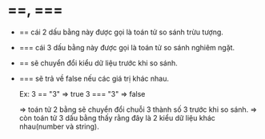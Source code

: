 # ==, ===

- == cái 2 dấu bằng này được gọi là toán tử so sánh trừu tượng.
- === cái 3 dấu bằng này được gọi là toán tử so sánh nghiêm ngặt.

- == sẽ chuyển đổi kiểu dữ liệu trước khi so sánh.
- === sẽ trả về false nếu các giá trị khác nhau.

    Ex: 
        3 == "3" => true
        3 === "3" => false
    
    => toán tử 2 bằng sẽ chuyển đổi chuỗi 3 thành số 3 trước khi so sánh.
    => còn toán tử 3 dấu bằng thấy rằng đây là 2 kiểu dữ liệu khác nhau(number và string).
